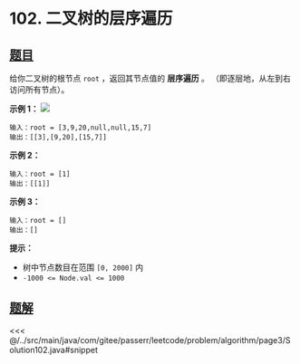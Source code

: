 # 102. 二叉树的层序遍历

## [题目](https://leetcode.cn/problems/binary-tree-level-order-traversal/)
给你二叉树的根节点 `root` ，返回其节点值的 **层序遍历** 。 （即逐层地，从左到右访问所有节点）。

**示例 1：**
![](https://assets.leetcode.com/uploads/2021/02/19/tree1.jpg)

```
输入：root = [3,9,20,null,null,15,7]
输出：[[3],[9,20],[15,7]]
```

**示例 2：**

```
输入：root = [1]
输出：[[1]]
```

**示例 3：**

```
输入：root = []
输出：[]
```

**提示：**

* 树中节点数目在范围 `[0, 2000]` 内
* `-1000 <= Node.val <= 1000`


## [题解](https://github.com/PasseRR/JavaLeetCode/blob/master/src/main/java/com/gitee/passerr/leetcode/problem/algorithm/page3/Solution102.java)

<<< @/../src/main/java/com/gitee/passerr/leetcode/problem/algorithm/page3/Solution102.java#snippet
